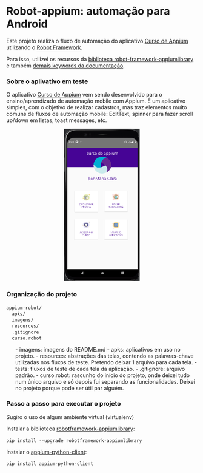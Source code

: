 # Robot-appium: automação para Android

Este projeto realiza o fluxo de automação do aplicativo [Curso de Appium](https://github.com/clarabez/appium-android-app) utilizando o [Robot Framework](https://robotframework.org/robotframework/).

Para isso, utilizei os recursos da [biblioteca robot-framework-appiumlibrary](https://github.com/serhatbolsu/robotframework-appiumlibrary) e também [demais keywords da documentação](http://serhatbolsu.github.io/robotframework-appiumlibrary/AppiumLibrary.html).

### Sobre o aplivativo em teste

O aplicativo [Curso de Appium](https://github.com/clarabez/appium-android-app) vem sendo desenvolvido para o ensino/aprendizado de automação mobile com Appium. É um aplicativo simples, com o objetivo de realizar cadastros, mas traz elementos muito comuns de fluxos de automação mobile: EditText, spinner para fazer scroll up/down em listas, toast messages, etc.

<div align="center">
<img src="imagens/tela_principal_app.png" width="200" height="400">
</div>


### Organização do projeto

````
appium-robot/
  apks/
  imagens/
  resources/
  .gitignore
  curso.robot
````

<ul>
- imagens: imagens do README.md
- apks: aplicativos em uso no projeto.
- resources: abstrações das telas, contendo as palavras-chave utilizadas nos fluxos de teste. Pretendo deixar 1 arquivo para cada tela.
- tests: fluxos de teste de cada tela da aplicação.
- .gitignore: arquivo padrão.
- curso.robot: rascunho do início do projeto, onde deixei tudo num único arquivo e só depois fui separando as funcionalidades. Deixei no projeto porque pode ser útil par alguém.
</ul>



### Passo a passo para executar o projeto

Sugiro o uso de algum ambiente virtual (virtualenv)

Instalar a biblioteca [robotframework-appiumlibrary](http://serhatbolsu.github.io/robotframework-appiumlibrary/AppiumLibrary.html):
```
pip install --upgrade robotframework-appiumlibrary
```

Instalar o [appium-python-client](https://pypi.org/project/Appium-Python-Client/):
```
pip install appium-python-client
```